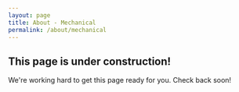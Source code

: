 ```yaml
---
layout: page
title: About - Mechanical
permalink: /about/mechanical
---
```


## This page is under construction!

We're working hard to get this page ready for you. Check back soon!